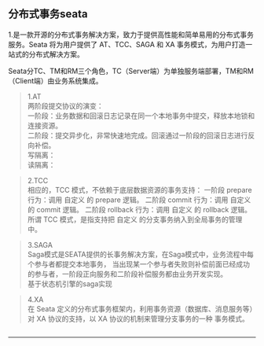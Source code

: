 ## 分布式事务seata
1.是一款开源的分布式事务解决方案，致力于提供高性能和简单易用的分布式事务服务。Seata 将为用户提供了 AT、TCC、SAGA 和 XA 事务模式，为用户打造一站式的分布式解决方案。

Seata分TC、TM和RM三个角色，TC（Server端）为单独服务端部署，TM和RM（Client端）由业务系统集成。

> 1.AT</br>
> 两阶段提交协议的演变：</br>
> 一阶段：业务数据和回滚日志记录在同一个本地事务中提交，释放本地锁和连接资源。</br>
> 二阶段：提交异步化，非常快速地完成。回滚通过一阶段的回滚日志进行反向补偿。</br>
> 写隔离：</br>
> 读隔离：

> 2.TCC</br>
相应的，TCC 模式，不依赖于底层数据资源的事务支持：
一阶段 prepare 行为：调用 自定义 的 prepare 逻辑。
二阶段 commit 行为：调用 自定义 的 commit 逻辑。
二阶段 rollback 行为：调用 自定义 的 rollback 逻辑。
所谓 TCC 模式，是指支持把 自定义 的分支事务纳入到全局事务的管理中。</br>

> 3.SAGA</br>
Saga模式是SEATA提供的长事务解决方案，在Saga模式中，业务流程中每个参与者都提交本地事务，
> 当出现某一个参与者失败则补偿前面已经成功的参与者，一阶段正向服务和二阶段补偿服务都由业务开发实现。</br>
> 基于状态机引擎的saga实现

> 4.XA</br>
> 在 Seata 定义的分布式事务框架内，利用事务资源（数据库、消息服务等）对 XA 协议的支持，以 XA 协议的机制来管理分支事务的一种
> 事务模式。</br>



````

````

***




